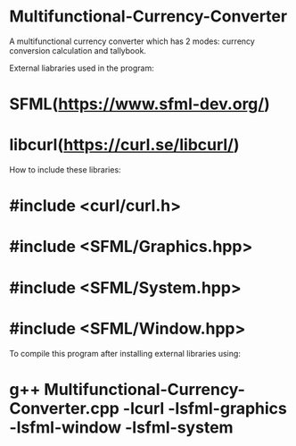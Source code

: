 # Multifunctional-Currency-Converter

A multifunctional currency converter which has 2 modes: currency conversion calculation and tallybook.

External liabraries used in the program:
# SFML(https://www.sfml-dev.org/)
# libcurl(https://curl.se/libcurl/)
How to include these libraries:
# #include <curl/curl.h>
# #include <SFML/Graphics.hpp>
# #include <SFML/System.hpp>
# #include <SFML/Window.hpp>
To compile this program after installing external libraries using: 
# g++ Multifunctional-Currency-Converter.cpp -lcurl -lsfml-graphics -lsfml-window -lsfml-system
